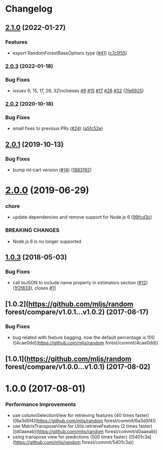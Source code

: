 # Changelog

## [2.1.0](https://www.github.com/mljs/random-forest/compare/v2.0.3...v2.1.0) (2022-01-27)


### Features

* export RandomForestBaseOptions type ([#41](https://www.github.com/mljs/random-forest/issues/41)) ([c7c1f55](https://www.github.com/mljs/random-forest/commit/c7c1f55bced9bb6a62941fdff1dd0a605cc2f4dd))

### [2.0.3](https://www.github.com/mljs/random-forest/compare/v2.0.2...v2.0.3) (2022-01-18)


### Bug Fixes

* issues 9, 15, 17, 28, 32\ncloeses [#9](https://www.github.com/mljs/random-forest/issues/9) [#15](https://www.github.com/mljs/random-forest/issues/15) [#17](https://www.github.com/mljs/random-forest/issues/17) [#28](https://www.github.com/mljs/random-forest/issues/28) [#32](https://www.github.com/mljs/random-forest/issues/32) ([7fe6925](https://www.github.com/mljs/random-forest/commit/7fe69253deefc77f9f6030bcf376a0ca70a56206))

### [2.0.2](https://github.com/mljs/random-forest/compare/v2.0.1...v2.0.2) (2020-10-18)


### Bug Fixes

* small fixes to previous PRs ([#24](https://github.com/mljs/random-forest/issues/24)) ([a5fc52e](https://github.com/mljs/random-forest/commit/a5fc52e3f62289d12a4394926d5fee70ed450938))

## [2.0.1](https://github.com/mljs/random-forest/compare/v2.0.0...v2.0.1) (2019-10-13)


### Bug Fixes

* bump ml-cart version ([#14](https://github.com/mljs/random-forest/issues/14)) ([1883192](https://github.com/mljs/random-forest/commit/1883192965d0be4da11ae911f257a6ccb1c7a764))



# [2.0.0](https://github.com/mljs/random-forest/compare/v1.0.3...v2.0.0) (2019-06-29)


### chore

* update dependencies and remove support for Node.js 6 ([99fcd3c](https://github.com/mljs/random-forest/commit/99fcd3c))


### BREAKING CHANGES

* Node.js 6 is no longer supported



<a name="1.0.3"></a>
## [1.0.3](https://github.com/mljs/random-forest/compare/v1.0.2...v1.0.3) (2018-05-03)


### Bug Fixes

* call toJSON to include name property in estimators section ([#12](https://github.com/mljs/random-forest/issues/12)) ([1f2f833](https://github.com/mljs/random-forest/commit/1f2f833)), closes [#11](https://github.com/mljs/random-forest/issues/11)



<a name="1.0.2"></a>
## [1.0.2](https://github.com/mljs/random forest/compare/v1.0.1...v1.0.2) (2017-08-17)


### Bug Fixes

* bug related with feature bagging, now the default percentage is 100 ([4cae0dd](https://github.com/mljs/random forest/commit/4cae0dd))



<a name="1.0.1"></a>
## [1.0.1](https://github.com/mljs/random forest/compare/v1.0.0...v1.0.1) (2017-08-02)



<a name="1.0.0"></a>
# 1.0.0 (2017-08-01)


### Performance Improvements

* use columnSelectionView for retrieving features (40 times faster) ([6a3d5f4](https://github.com/mljs/random forest/commit/6a3d5f4))
* use MatrixTransposeView for Utils.retrieveFeatures (2 times faster) ([d0aaeab](https://github.com/mljs/random forest/commit/d0aaeab))
* using transpose view for predictions (500 times faster) ([5401c3a](https://github.com/mljs/random forest/commit/5401c3a))
